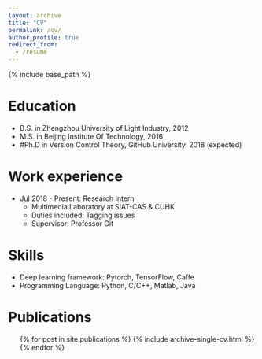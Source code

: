 ```yaml
---
layout: archive
title: "CV"
permalink: /cv/
author_profile: true
redirect_from:
  - /resume
---
```


{% include base_path %}

Education
======
* B.S. in Zhengzhou University of Light Industry, 2012
* M.S. in Beijing Institute Of Technology, 2016
* #Ph.D in Version Control Theory, GitHub University, 2018 (expected)

Work experience
======
* Jul 2018 - Present: Research Intern
  * Multimedia Laboratory at SIAT-CAS & CUHK
  * Duties included: Tagging issues
  * Supervisor: Professor Git

Skills
======
* Deep learning framework: Pytorch, TensorFlow, Caffe
* Programming Language: Python, C/C++, Matlab, Java


Publications
======
  <ul>{% for post in site.publications %}
    {% include archive-single-cv.html %}
  {% endfor %}</ul>
  
